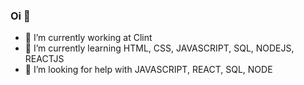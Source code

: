 ### Oi 👋


- 🔭 I’m currently working at Clint
- 🌱 I’m currently learning HTML, CSS, JAVASCRIPT, SQL, NODEJS, REACTJS
- 🤔 I’m looking for help with JAVASCRIPT, REACT, SQL, NODE
